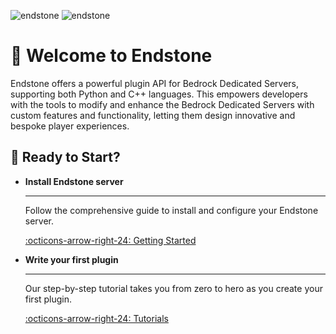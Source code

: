 ![endstone](https://socialify.git.ci/endstonemc/endstone/image?description=1&font=Jost&forks=1&issues=1&logo=https%3A%2F%2Fstatic.wikia.nocookie.net%2Fminecraft_gamepedia%2Fimages%2F4%2F43%2FEnd_Stone_JE3_BE2.png&name=1&owner=1&pulls=1&stargazers=1&theme=Light#only-light)
![endstone](https://socialify.git.ci/endstonemc/endstone/image?description=1&font=Jost&forks=1&issues=1&logo=https%3A%2F%2Fstatic.wikia.nocookie.net%2Fminecraft_gamepedia%2Fimages%2F4%2F43%2FEnd_Stone_JE3_BE2.png&name=1&owner=1&pulls=1&stargazers=1&theme=Dark#only-dark)

# 👋 Welcome to Endstone  
Endstone offers a powerful plugin API for Bedrock Dedicated Servers, supporting both Python and C++ languages. This
empowers developers with the tools to modify and enhance the Bedrock Dedicated Servers with custom features and
functionality, letting them design innovative and bespoke player experiences.

## 🚀 Ready to Start?

<div class="grid cards" markdown>

-   **Install Endstone server**
  
    ---
  
    Follow the comprehensive guide to install and configure your Endstone server.
  
    [:octicons-arrow-right-24: Getting Started](getting-started.md)
  
-   **Write your first plugin**
  
    ---
  
    Our step-by-step tutorial takes you from zero to hero as you create your first plugin.
  
    [:octicons-arrow-right-24: Tutorials](tutorials/create-your-first-plugin.md)

</div>